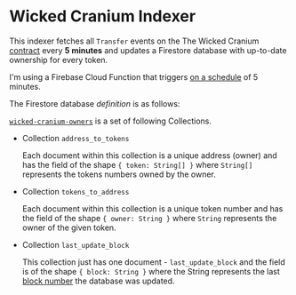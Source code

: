 # Wicked Cranium Indexer

This indexer fetches all `Transfer` events on the The Wicked Cranium [contract](https://etherscan.io/address/0x85f740958906b317de6ed79663012859067e745b) every **5 minutes** and updates a Firestore database with up-to-date ownership for every token.

I'm using a Firebase Cloud Function that triggers [on a schedule](https://firebase.google.com/docs/functions/schedule-functions) of 5 minutes.

The Firestore database _definition_ is as follows:

[`wicked-cranium-owners`](https://console.firebase.google.com/u/0/project/wicked-cranium-owners/firestore) is a set of following Collections.

- Collection `address_to_tokens`

  Each document within this collection is a unique address (owner) and has the field of the shape `{ token: String[] }` where `String[]` represents the tokens numbers owned by the owner.

- Collection `tokens_to_address`

  Each document within this collection is a unique token number and has the field of the shape `{ owner: String }` where `String` represents the owner of the given token.

- Collection `last_update_block`

  This collection just has one document - `last_update_block` and the field is of the shape `{ block: String }` where the String represents the last [block number](https://etherscan.io/blocks) the database was updated.
